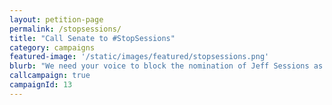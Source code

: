 ```yaml
---
layout: petition-page
permalink: /stopsessions/
title: "Call Senate to #StopSessions"
category: campaigns
featured-image: '/static/images/featured/stopsessions.png'
blurb: "We need your voice to block the nomination of Jeff Sessions as U.S. Attorney General."
callcampaign: true
campaignId: 13
---
```

<ul class="compact" id="phone-errors"></ul>

<link href='https://actionnetwork.org/css/style-embed-whitelabel.css' rel='stylesheet' type='text/css' /><script src='https://actionnetwork.org/widgets/v2/petition/call-senate-to-stopsessions?format=js&source=widget&style=full'></script><div id='can-petition-area-call-senate-to-stopsessions' style='width: 100%'><!-- this div is the target for our HTML insertion -->

<script>
	$(document).ready(function() {
		$('#can-petition-area-call-senate-to-stopsessions').on('can_embed_loaded', function() {
			document.getElementsByName("commit")[0].value = "Call Now";
			$(".action_sidebar h4").text("Take Action");
			var str = document.getElementsByClassName("action_status_running_total")[0].innerHTML;
			var txt = str.replace("Signatures Collected", "Calls Completed");
			document.getElementsByClassName("action_status_running_total")[0].innerHTML = txt;
		});
	});
</script>